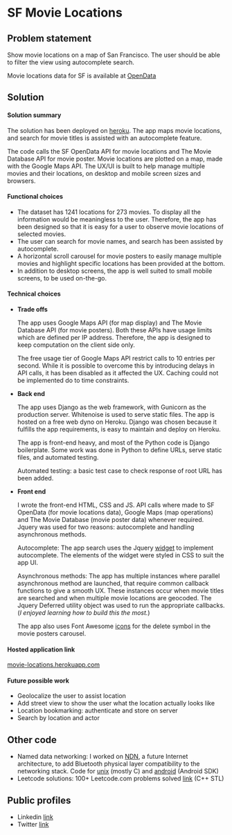# SF Movie Locations

## Problem statement
Show movie locations on a map of San Francisco. The user should be able to filter the view using autocomplete search. 

Movie locations data for SF is available at [OpenData](https://data.sfgov.org/Culture-and-Recreation/Film-Locations-in-San-Francisco/yitu-d5am)

## Solution
#### Solution summary
The solution has been deployed on [heroku](https://movie-locations.herokuapp.com/). The app maps movie locations, and search for movie titles is assisted with an autocomplete feature.

The code calls the SF OpenData API for movie locations and The Movie Database API for movie poster. Movie locations are plotted on a map, made with the Google Maps API. The UX/UI is built to help manage multiple movies and their locations, on desktop and mobile screen sizes and browsers.

#### Functional choices
* The dataset has 1241 locations for 273 movies. To display all the information would be meaningless to the user. Therefore, the app has been designed so that it is easy for a user to observe movie locations of selected movies.
* The user can search for movie names, and search has been assisted by autocomplete.
* A horizontal scroll carousel for movie posters to easily manage multiple movies and highlight specific locations has been provided at the bottom.
* In addition to desktop screens, the app is well suited to small mobile screens, to be used on-the-go.

#### Technical choices
* __Trade offs__

  The app uses Google Maps API (for map display) and The Movie Database API (for movie posters). Both these APIs have usage limits which are defined per IP address. Therefore, the app is designed to keep computation on the client side only.

  The free usage tier of Google Maps API restrict calls to 10 entries per second. While it is possible to overcome this by introducing delays in API calls, it has been disabled as it affected the UX. Caching could not be implemented do to time constraints. 
* __Back end__

  The app uses Django as the web framework, with Gunicorn as the production server. Whitenoise is used to serve static files. The app is hosted on a free web dyno on Heroku. Django was chosen because it fulfills the app requirements, is easy to maintain and deploy on Heroku.

  The app is front-end heavy, and most of the Python code is Django boilerplate. Some work was done in Python to define URLs, serve static files, and automated testing.

  Automated testing: a basic test case to check response of root URL has been added.
* __Front end__

  I wrote the front-end HTML, CSS and JS. API calls where made to SF OpenData (for movie locations data), Google Maps (map operations) and The Movie Database (movie poster data) whenever required. Jquery was used for two reasons: autocomplete and handling asynchronous methods.

  Autocomplete: The app search uses the Jquery [widget](https://jqueryui.com/autocomplete/) to implement autocomplete. The elements of the widget were styled in CSS to suit the app UI.

  Asynchronous methods: The app has multiple instances where parallel asynchronous method are launched, that require common callback functions to give a smooth UX. These instances occur when movie titles are searched and when multiple movie locations are geocoded. The Jquery Deferred utility object was used to run the appropriate callbacks. (_I enjoyed learning how to build this the most._)

  The app also uses Font Awesome [icons](http://fortawesome.github.io/Font-Awesome/) for the delete symbol in the movie posters carousel.

#### Hosted application link
[movie-locations.herokuapp.com](https://movie-locations.herokuapp.com/)

#### Future possible work
* Geolocalize the user to assist location
* Add street view to show the user what the location actually looks like
* Location bookmarking: authenticate and store on server
* Search by location and actor

## Other code
* Named data networking: I worked on [NDN](http://named-data.net/), a future Internet architecture, to add Bluetooth physical layer compatibility to the networking stack. Code for [unix](https://github.com/arjun27/NDNBlue-BlueZ) (mostly C) and [android](https://github.com/arjun27/NDNBlue-BlueZ) (Android SDK)
* Leetcode solutions: 100+ Leetcode.com problems solved [link](https://github.com/arjun27/LeetCode) (C++ STL)

## Public profiles
* Linkedin [link](https://in.linkedin.com/in/arjun-attam-ba73a826)
* Twitter [link](https://twitter.com/arjunattam)